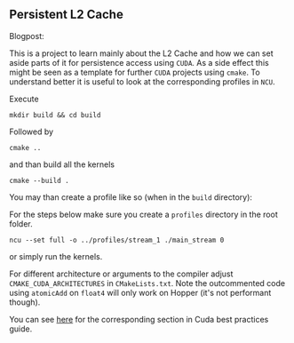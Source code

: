 ## Persistent L2 Cache

Blogpost:


This is a project to learn mainly about the L2 Cache and how we can set aside parts of it for persistence access using `CUDA`.
As a side effect this might be seen as a template for further `CUDA` projects using `cmake`. To understand better it is useful to look at the corresponding profiles in `NCU`.

Execute 

```
mkdir build && cd build
```

Followed by

```
cmake ..
```

and than build all the kernels

```
cmake --build .
```

You may than create a profile like so (when in the `build` directory):

For the steps below make sure you create a `profiles` directory in the root folder.

```
ncu --set full -o ../profiles/stream_1 ./main_stream 0
```

or simply run the kernels.

For different architecture or arguments to the compiler adjust `CMAKE_CUDA_ARCHITECTURES` in `CMakeLists.txt`.
Note the outcommented code using `atomicAdd` on `float4` will only work on Hopper (it's not performant though).

You can see [here](https://docs.nvidia.com/cuda/cuda-c-best-practices-guide/#l2-cache) for the corresponding section in Cuda best practices guide. 